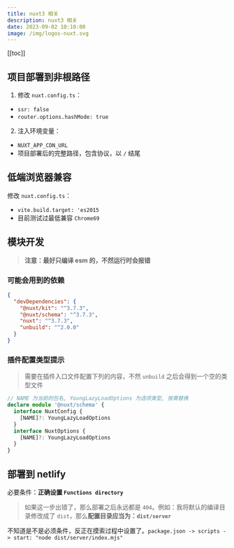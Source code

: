 ```yaml
---
title: nuxt3 相关
description: nuxt3 相关
date: 2023-09-02 10:10:00
image: /img/logos-nuxt.svg
---
```


[[toc]]

## 项目部署到非根路径

1. 修改 `nuxt.config.ts`：
  
  - `ssr: false`
  - `router.options.hashMode: true`

2. 注入环境变量：

  - `NUXT_APP_CDN_URL`
  - 项目部署后的完整路径，包含协议，以 `/` 结尾

## 低端浏览器兼容

修改 `nuxt.config.ts`：

  - `vite.build.target: 'es2015`
  - 目前测试过最低兼容 `Chrome69`

## 模块开发

> **注意：最好只编译 esm 的，不然运行时会报错**

### 可能会用到的依赖

```json
{
  "devDependencies": {
    "@nuxt/kit": "^3.7.3",
    "@nuxt/schema": "^3.7.3",
    "nuxt": "^3.7.3",
    "unbuild": "^2.0.0"
  }
}
```

### 插件配置类型提示

> 需要在插件入口文件配置下列的内容，不然 `unbuild` 之后会得到一个空的类型文件

```ts
// NAME 为当前的包名, YoungLazyLoadOptions 为选项类型, 按需替换
declare module '@nuxt/schema' {
  interface NuxtConfig {
    [NAME]?: YoungLazyLoadOptions
  }
  interface NuxtOptions {
    [NAME]?: YoungLazyLoadOptions
  }
}
```

## 部署到 netlify

必要条件：**正确设置 `Functions directory`**

> 如果这一步出错了，那么部署之后永远都是 `404`。例如：我将默认的编译目录修改成了 `dist`，那么**配置目录应当为：`dist/server`**

不知道是不是必须条件，反正在摸索过程中设置了。`package.json -> scripts -> start: "node dist/server/index.mjs"`